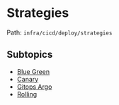 # Strategies

Path: `infra/cicd/deploy/strategies`

## Subtopics
- [Blue Green](./blue_green/README.md)
- [Canary](./canary/README.md)
- [Gitops Argo](./gitops_argo/README.md)
- [Rolling](./rolling/README.md)
